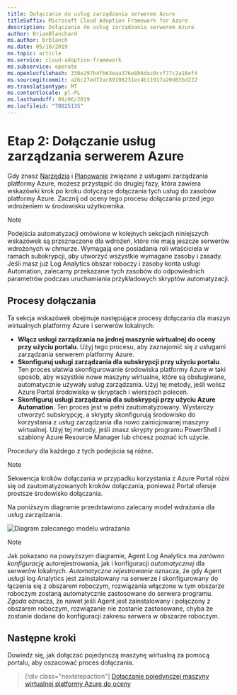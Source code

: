 ```yaml
---
title: Dołączanie do usług zarządzania serwerem Azure
titleSuffix: Microsoft Cloud Adoption Framework for Azure
description: Dołączanie do usług zarządzania serwerem Azure
author: BrianBlanchard
ms.author: brblanch
ms.date: 05/10/2019
ms.topic: article
ms.service: cloud-adoption-framework
ms.subservice: operate
ms.openlocfilehash: 330e297b4fb63eaa376e8b6dac0ccf77c2a16ef4
ms.sourcegitcommit: a26c27ed72ac89198231ec4b11917a20d03bd222
ms.translationtype: MT
ms.contentlocale: pl-PL
ms.lasthandoff: 09/06/2019
ms.locfileid: "70825135"
---
```

# <a name="phase-2-onboarding-azure-server-management-services"></a>Etap 2: Dołączanie usług zarządzania serwerem Azure

Gdy znasz [Narzędzia](./tools-services.md) i [Planowanie](./prerequisites.md) związane z usługami zarządzania platformy Azure, możesz przystąpić do drugiej fazy, która zawiera wskazówki krok po kroku dotyczące dołączania tych usług do zasobów platformy Azure. Zacznij od oceny tego procesu dołączania przed jego wdrożeniem w środowisku użytkownika.

> [!NOTE]
> Podejścia automatyzacji omówione w kolejnych sekcjach niniejszych wskazówek są przeznaczone dla wdrożeń, które nie mają jeszcze serwerów wdrożonych w chmurze. Wymagają one posiadania roli właściciela w ramach subskrypcji, aby utworzyć wszystkie wymagane zasoby i zasady. Jeśli masz już Log Analytics obszar roboczy i zasoby konta usługi Automation, zalecamy przekazanie tych zasobów do odpowiednich parametrów podczas uruchamiania przykładowych skryptów automatyzacji.

## <a name="onboarding-processes"></a>Procesy dołączania

Ta sekcja wskazówek obejmuje następujące procesy dołączania dla maszyn wirtualnych platformy Azure i serwerów lokalnych:

- **Włącz usługi zarządzania na jednej maszynie wirtualnej do oceny przy użyciu portalu**. Użyj tego procesu, aby zaznajomić się z usługami zarządzania serwerem platformy Azure.
- **Skonfiguruj usługi zarządzania dla subskrypcji przy użyciu portalu**. Ten proces ułatwia skonfigurowanie środowiska platformy Azure w taki sposób, aby wszystkie nowe maszyny wirtualne, które są obsługiwane, automatycznie używały usług zarządzania. Użyj tej metody, jeśli wolisz Azure Portal środowiska w skryptach i wierszach poleceń.
- **Skonfiguruj usługi zarządzania dla subskrypcji przy użyciu Azure Automation**. Ten proces jest w pełni zautomatyzowany. Wystarczy utworzyć subskrypcję, a skrypty skonfigurują środowisko do korzystania z usług zarządzania dla nowo zainicjowanej maszyny wirtualnej. Użyj tej metody, jeśli znasz skrypty programu PowerShell i szablony Azure Resource Manager lub chcesz poznać ich użycie.

Procedury dla każdego z tych podejścia są różne.

> [!NOTE]
> Sekwencja kroków dołączania w przypadku korzystania z Azure Portal różni się od zautomatyzowanych kroków dołączania, ponieważ Portal oferuje prostsze środowisko dołączania.

Na poniższym diagramie przedstawiono zalecany model wdrażania dla usług zarządzania. 

![Diagram zalecanego modelu wdrażania](./media/recommended-deployment.png)

> [!NOTE]
> Jak pokazano na powyższym diagramie, Agent Log Analytics ma *zarówno konfigurację* autorejestrowania, jak i konfiguracji *automatycznej* dla serwerów lokalnych. *Automatyczne rejestrowanie* oznacza, że gdy Agent usługi log Analytics jest zainstalowany na serwerze i skonfigurowany do łączenia się z obszarem roboczym, rozwiązania włączone w tym obszarze roboczym zostaną automatycznie zastosowane do serwera programu. *Zgoda* oznacza, że nawet jeśli Agent jest zainstalowany i połączony z obszarem roboczym, rozwiązanie nie zostanie zastosowane, chyba że zostanie dodane do konfiguracji zakresu serwera w obszarze roboczym.

## <a name="next-steps"></a>Następne kroki

Dowiedz się, jak dołączać pojedynczą maszynę wirtualną za pomocą portalu, aby oszacować proces dołączania.

> [!div class="nextstepaction"]
> [Dołączanie pojedynczej maszyny wirtualnej platformy Azure do oceny](./onboard-single-vm.md)
